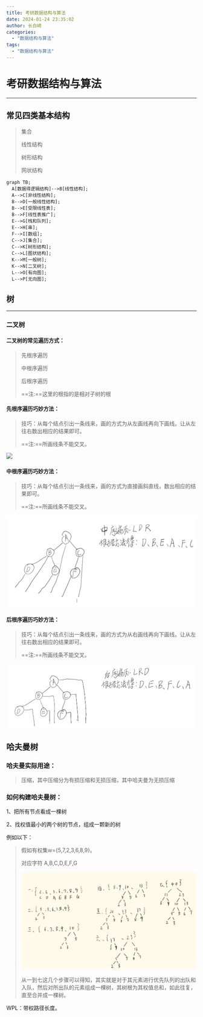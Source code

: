 ```yaml
---
title: 考研数据结构与算法
date: 2024-01-24 23:35:02
author: 长白崎
categories:
  - "数据结构与算法"
tags:
  - "数据结构与算法"
---
```




# 考研数据结构与算法

---



## 常见四类基本结构

> 集合
>
> 线性结构
>
> 树形结构
>
> 网状结构



```mermaid
graph TB;
  A[数据得逻辑结构]-->B[线性结构];
  A-->C[非线性结构];
  B-->D[一般线性结构];
  B-->E[受限线性表];
  B-->F[线性表推广];
  E-->G[栈和队列];
  E-->H[串];
  F-->I[数组];
  C-->J[集合];
  C-->K[树形结构];
  C-->L[图状结构];
  K-->M[一般树];
  K-->N[二叉树];
  L-->O[有向图];
  L-->P[无向图];
```



## 树

---

### 二叉树

#### 二叉树的常见遍历方式：

> 先根序遍历
>
> 中根序遍历
>
> 后根序遍历
>
> ==注:==这里的根指的是相对子树的根

#### 先根序遍历巧妙方法：

> 技巧：从每个结点引出一条线来，画的方式为从左画线再向下画线。让从左往右数出相应的结果即可。
>
> ==注:==所画线条不能交叉。

![](./assets/images/Snipaste_2023-11-22_19-15-19.png)

#### 中根序遍历巧妙方法：

> 技巧：从每个结点引出一条线来，画的方式为直接画斜直线，数出相应的结果即可。
>
> ==注:==所画线条不能交叉。

![](./考研数据结构与算法/images/Snipaste_2023-11-22_19-27-12.png)

#### 后根序遍历巧妙方法：

> 技巧：从每个结点引出一条线来，画的方式为从右画线再向下画线。让从左往右数出相应的结果即可。
>
> ==注:==所画线条不能交叉。

![](./考研数据结构与算法/images/Snipaste_2023-11-22_19-32-09.png)



## 哈夫曼树

### 哈夫曼实际用途：

> 压缩，其中压缩分为有损压缩和无损压缩，其中哈夫曼为无损压缩



### 如何构建哈夫曼树：

1、把所有节点看成一棵树

2、找权值最小的两个树的节点，组成一颗新的树

例如以下：

> 假如有权集w={5,7,2,3,6,8,9}。
>
> 对应字符     A,B,C,D,E,F,G
>
> ![DADKKWPOGJKA(1)(2)](./考研数据结构与算法/images/DADKKWPOGJKA(1)(2).png)
>
> 从一到七这几个步骤可以得知，其实就是对于其元素进行优先队列的出队和入队，然后对所出队的元素组成一棵树，其树根为其权值总和，如此往复，直至合并成一棵树。

WPL：带权路径长度。
